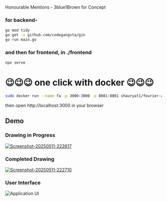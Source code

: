 Honourable Mentions - 3blue1Brown for Concept
### for backend-
```bash
go mod tidy
go get -v github.com/codegangsta/gin
go run main.go
```
### and then for frontend, in ./frontend
```bash
npx serve
```

# 😉😉😉 one click with docker 😉😉😉
```bash
sudo docker run --name fa -p 3000:3000 -p 8081:8081 shauryat1/fourier-artist:latest
```
then open http://localhost:3000 in your browser

## Demo

### Drawing in Progress
<a href="https://ibb.co/0j2VZyg0"><img src="https://i.ibb.co/SXy70whk/Screenshot-20250511-222617.png" alt="Screenshot-20250511-222617" border="0" /></a>

### Completed Drawing
<a href="https://ibb.co/7t6gxtrV"><img src="https://i.ibb.co/d4zbs4k6/Screenshot-20250511-222710.png" alt="Screenshot-20250511-222710" border="0" /></a>

### User Interface
![Application UI](https://i.ibb.co/SXjcpcDY/Screenshot-20250511-223043.png)


